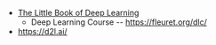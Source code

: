 

* [The Little Book of Deep Learning](https://fleuret.org/public/lbdl-a5-booklet.pdf)
    * Deep Learning Course -- https://fleuret.org/dlc/
* https://d2l.ai/